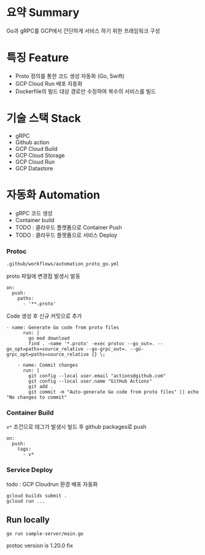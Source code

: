 # 요약 Summary
Go과 gRPC를 GCP에서 간단하게 서비스 하기 위한 프레임워크 구성

# 특징 Feature
- Proto 정의를 통한 코드 생성 자동화 (Go, Swift)
- GCP Cloud Run 배포 자동화
- Dockerfile의 빌드 대상 경로만 수정하여 복수의 서비스를 빌드

# 기술 스택 Stack
- gRPC
- Github action
- GCP Cloud Build
- GCP Cloud Storage
- GCP Cloud Run
- GCP Datastore

# 자동화 Automation
- gRPC 코드 생성
- Container build
- TODO : 클라우드 플랫폼으로 Container Push
- TODO : 클라우드 플랫폼으로 서비스 Deploy

### Protoc
```
.github/workflows/automation_proto_go.yml
```
proto 파일에 변경점 발생시 발동
```
on:
  push:
    paths:
      - '**.proto'
```
Code 생성 후 신규 커밋으로 추가
```
- name: Generate Go code from proto files
      run: |
        go mod download
        find . -name '*.proto' -exec protoc --go_out=. --go_opt=paths=source_relative --go-grpc_out=. --go-grpc_opt=paths=source_relative {} \;

    - name: Commit changes
      run: |
        git config --local user.email "actions@github.com"
        git config --local user.name "GitHub Actions"
        git add .
        git commit -m "Auto-generate Go code from proto files" || echo "No changes to commit"
```
### Container Build
`v*` 조건으로 태그가 발생시 빌드 후 github packages로 push
```
on:
  push:
    tags:
      - v*
```

### Service Deploy
todo : GCP Cloudrun 환경 배포 자동화

```
gcloud builds submit .
gcloud run ...
```

## Run locally
```bash
go run sample-server/main.go
```


protoc version is 1.20.0 fix